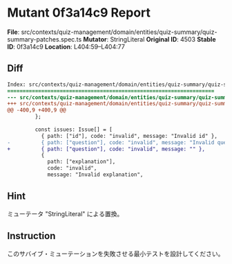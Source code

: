 # Mutant 0f3a14c9 Report

**File**: src/contexts/quiz-management/domain/entities/quiz-summary/quiz-summary-patches.spec.ts
**Mutator**: StringLiteral
**Original ID**: 4503
**Stable ID**: 0f3a14c9
**Location**: L404:59–L404:77

## Diff

```diff
Index: src/contexts/quiz-management/domain/entities/quiz-summary/quiz-summary-patches.spec.ts
===================================================================
--- src/contexts/quiz-management/domain/entities/quiz-summary/quiz-summary-patches.spec.ts	original
+++ src/contexts/quiz-management/domain/entities/quiz-summary/quiz-summary-patches.spec.ts	mutated #4503
@@ -400,9 +400,9 @@
         };
 
         const issues: Issue[] = [
           { path: ["id"], code: "invalid", message: "Invalid id" },
-          { path: ["question"], code: "invalid", message: "Invalid question" },
+          { path: ["question"], code: "invalid", message: "" },
           {
             path: ["explanation"],
             code: "invalid",
             message: "Invalid explanation",
```

## Hint

ミューテータ "StringLiteral" による置換。

## Instruction

このサバイブ・ミューテーションを失敗させる最小テストを設計してください。
